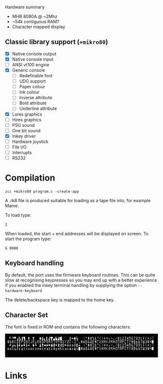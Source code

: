 Hardware summary

* MHB 8080A  @ ~2Mhz
* ~54k contiguous RAM?
* Character mapped display

## Classic library support (`+mikro80`)

* [x] Native console output
* [x] Native console input
* [ ] ANSI vt100 engine
* [x] Generic console
    * [ ] Redefinable font 
    * [ ] UDG support
    * [ ] Paper colour
    * [ ] Ink colour
    * [ ] Inverse attribute
    * [ ] Bold attribute
    * [ ] Underline attribute
* [x] Lores graphics
* [ ] Hires graphics
* [ ] PSG sound
* [ ] One bit sound
* [x] Inkey driver
* [ ] Hardware joystick
* [ ] File I/O
* [ ] Interrupts
* [ ] RS232

# Compilation

    zcc +mikro80 program.c -create-app

A .rk8 file is produced suitable for loading as a tape file into, for example Mame.

To load type:

    I

When loaded, the start + end addresses will be displayed on screen. To start the program type:

    G 0000

## Keyboard handling

By default, the port uses the firmware keyboard routines. This can be quite slow at recognising keypresses so you may end up with a better experience if you enabled the inkey terminal handling by supplying the option `--hardware-keyboard`

The delete/backspace key is mapped to the home key.

## Character Set

The font is fixed in ROM and contains the following characters:

![charset](images/platform/mikro80_charset.png)

# Links

